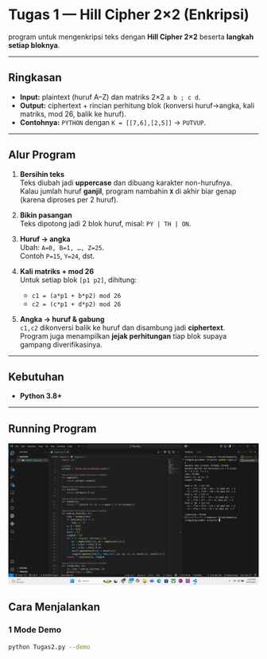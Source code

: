 # Tugas 1 — Hill Cipher 2×2 (Enkripsi)

program untuk mengenkripsi teks dengan **Hill Cipher 2×2** beserta **langkah setiap bloknya**.

---

## Ringkasan
- **Input:** plaintext (huruf A–Z) dan matriks 2×2 `a b ; c d`.
- **Output:** ciphertext + rincian perhitung blok (konversi huruf→angka, kali matriks, mod 26, balik ke huruf).
- **Contohnya:** `PYTHON` dengan `K = [[7,6],[2,5]]` → `PUTVUP`.

---

## Alur Program
1. **Bersihin teks**  
   Teks diubah jadi **uppercase** dan dibuang karakter non-hurufnya.  
   Kalau jumlah huruf **ganjil**, program nambahin **`X`** di akhir biar genap (karena diproses per 2 huruf).

2. **Bikin pasangan**  
   Teks dipotong jadi 2 blok huruf, misal: `PY | TH | ON`.

3. **Huruf → angka**  
   Ubah: `A=0, B=1, …, Z=25`.  
   Contoh `P=15`, `Y=24`, dst.

4. **Kali matriks + mod 26**  
   Untuk setiap blok `[p1 p2]`, dihitung:
   - `c1 = (a*p1 + b*p2) mod 26`  
   - `c2 = (c*p1 + d*p2) mod 26`

5. **Angka → huruf & gabung**  
   `c1,c2` dikonversi balik ke huruf dan disambung jadi **ciphertext**.  
   Program juga menampilkan **jejak perhitungan** tiap blok supaya gampang diverifikasinya.

---

## Kebutuhan
- **Python 3.8+**

---
## Running Program
![alt text](image.png)

## Cara Menjalankan
### 1 Mode Demo 
```bash
python Tugas2.py --demo


